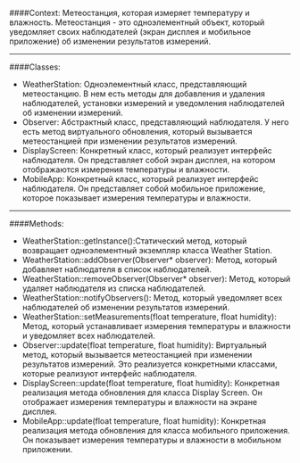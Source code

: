 ####Context:
Метеостанция, которая измеряет температуру и влажность. Метеостанция - это одноэлементный объект, который уведомляет своих наблюдателей (экран дисплея и мобильное приложение) об изменении результатов измерений.
***
####Classes:
- WeatherStation: Одноэлементный класс, представляющий метеостанцию. В нем есть методы для добавления и удаления наблюдателей, установки измерений и уведомления наблюдателей об изменении измерений.
- Observer: Абстрактный класс, представляющий наблюдателя. У него есть метод виртуального обновления, который вызывается метеостанцией при изменении результатов измерений.
- DisplayScreen: Конкретный класс, который реализует интерфейс наблюдателя. Он представляет собой экран дисплея, на котором отображаются измерения температуры и влажности.
- MobileApp: Конкретный класс, который реализует интерфейс наблюдателя. Он представляет собой мобильное приложение, которое показывает измерения температуры и влажности.
***
####Methods:
- WeatherStation::getInstance():Статический метод, который возвращает одноэлементный экземпляр класса Weather Station.
- WeatherStation::addObserver(Observer* observer): Метод, который добавляет наблюдателя в список наблюдателей.
- WeatherStation::removeObserver(Observer* observer): Метод, который удаляет наблюдателя из списка наблюдателей.
- WeatherStation::notifyObservers(): Метод, который уведомляет всех наблюдателей об изменении результатов измерений.
- WeatherStation::setMeasurements(float temperature, float humidity): Метод, который устанавливает измерения температуры и влажности и уведомляет всех наблюдателей.
- Observer::update(float temperature, float humidity): Виртуальный метод, который вызывается метеостанцией при изменении результатов измерений. Это реализуется конкретными классами, которые реализуют интерфейс наблюдателя.
- DisplayScreen::update(float temperature, float humidity): Конкретная реализация метода обновления для класса Display Screen. Он отображает измерения температуры и влажности на экране дисплея.
- MobileApp::update(float temperature, float humidity): Конкретная реализация метода обновления для класса мобильного приложения. Он показывает измерения температуры и влажности в мобильном приложении.
